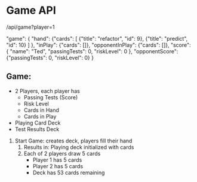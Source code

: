 # Game API

/api/game?player=1

"game": {
    "hand": {"cards": 
              [
                {"title": "refactor", "id": 9},
                {"title": "predict", "id": 10}
              ]
            },
    "inPlay": {"cards": []},
    "opponentInPlay": {"cards": []},
    "score": { "name": "Ted", 
               "passingTests": 0,
               "riskLevel": 0
             },
    "opponentScore": {"passingTests": 0, "riskLevel": 0}
}

## Game:

* 2 Players, each player has
    * Passing Tests (Score)
    * Risk Level
    * Cards in Hand
    * Cards in Play
* Playing Card Deck
* Test Results Deck

1. Start Game: creates deck, players fill their hand
    1. Results in: Playing deck initialized with cards
    1. Each of 2 players draw 5 cards
        * Player 1 has 5 cards
        * Player 2 has 5 cards
        * Deck has 53 cards remaining

